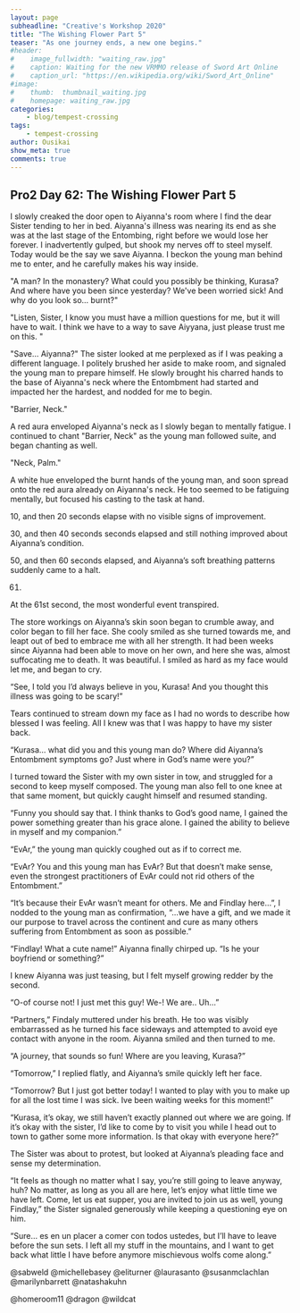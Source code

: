 ```yaml
---
layout: page
subheadline: "Creative's Workshop 2020"
title: "The Wishing Flower Part 5"
teaser: "As one journey ends, a new one begins."
#header:
#    image_fullwidth: "waiting_raw.jpg"
#    caption: Waiting for the new VRMMO release of Sword Art Online
#    caption_url: "https://en.wikipedia.org/wiki/Sword_Art_Online"
#image:
#    thumb:  thumbnail_waiting.jpg
#    homepage: waiting_raw.jpg
categories:
    - blog/tempest-crossing
tags:
    - tempest-crossing
author: Ousikai
show_meta: true
comments: true
---
```

## Pro2 Day 62: The Wishing Flower Part 5 
I slowly creaked the door open to Aiyanna's room where I find the dear Sister tending to her in bed. Aiyanna's illness was nearing its end as she was at the last stage of the Entombing, right before we would lose her forever. I inadvertently gulped, but shook my nerves off to steel myself. Today would be the say we save Aiyanna. I beckon the young man behind me to enter, and he carefully makes his way inside.

"A man? In the monastery? What could you possibly be thinking, Kurasa? And where have you been since yesterday? We've been worried sick! And why do you look so... burnt?"

"Listen, Sister, I know you must have a million questions for me, but it will have to wait. I think we have to a way to save Aiyyana, just please trust me on this. "

"Save... Aiyanna?" The sister looked at me perplexed as if I was peaking a different language. I politely brushed her aside to make room, and signaled the young man to prepare himself. He slowly brought his charred hands to the base of Aiyanna's neck where the Entombment had started and impacted her the hardest, and nodded for me to begin.

"Barrier, Neck."

A red aura enveloped Aiyanna's neck as I slowly began to mentally fatigue. I continued to chant "Barrier, Neck" as the young man followed suite, and began chanting as well. 

"Neck, Palm."

 A white hue enveloped the burnt hands of the young man, and soon spread onto the red aura already on Aiyanna's neck. He too seemed to be fatiguing mentally, but focused his casting to the task at hand. 

10, and then 20 seconds elapse with no visible signs of improvement. 

30, and then 40 seconds seconds elapsed and still nothing improved about Aiyanna’s condition.

50, and then 60 seconds elapsed, and Aiyanna’s soft breathing patterns suddenly came to a halt.

61.

At the 61st second, the most wonderful event transpired.

The store workings on Aiyanna’s skin soon began to crumble away, and color began to fill her face. She cooly smiled as she turned towards me, and leapt out of bed to embrace me with all her strength. It had been weeks since Aiyanna had been able to move on her own, and here she was, almost suffocating me to death. It was beautiful. I smiled as hard as my face would let me, and began to cry. 

“See, I told you I’d always believe in you, Kurasa! And you thought this illness was going to be scary!”

Tears continued to stream down my face as I had no words to describe how blessed I was feeling. All I knew was that I was happy to have my sister back.

“Kurasa…  what did you and this young man do? Where did Aiyanna’s Entombment symptoms go? Just where in God’s name were you?”

I turned toward the Sister with my own sister in tow, and struggled for a second to keep myself composed. The young man also fell to one knee at that same moment, but quickly caught himself and resumed standing. 

“Funny you should say that. I think thanks to God’s good name, I gained the power something greater than his grace alone. I gained the ability to believe in myself and my companion.”

“EvAr,” the young man quickly coughed out as if to correct me. 

“EvAr? You and this young man has EvAr? But that doesn’t make sense, even the strongest practitioners of EvAr could not rid others of the Entombment.”

“It’s because their EvAr wasn’t meant for others. Me and Findlay here…”, I nodded to the young man as confirmation, “…we have a gift, and we made it our purpose to  travel across the continent and cure as many others suffering from Entombment as soon as possible.” 

“Findlay! What a cute name!” Aiyanna finally chirped up. “Is he your boyfriend or something?”

I knew Aiyanna was just teasing, but I felt myself growing redder by the second. 

“O-of course not! I just met this guy! We-! We are.. Uh…”

“Partners,” Findaly muttered under his breath. He too was visibly embarrassed as he turned his face sideways and attempted to avoid eye contact with anyone in the room. Aiyanna smiled and then turned to me.

“A journey, that sounds so fun! Where are you leaving, Kurasa?”

“Tomorrow,” I replied flatly, and Aiyanna’s smile quickly left her face. 

“Tomorrow? But I just got better today! I wanted to play with you to make up for all the lost time I was sick. Ive been waiting weeks for this moment!”

“Kurasa, it’s okay, we still haven’t exactly planned out where we are going. If it’s okay with the sister, I’d like to come by to visit you while I head out to town to gather some more information. Is that okay with everyone here?”

The Sister was about to protest, but looked at Aiyanna’s pleading face and sense my determination. 

“It feels as though no matter what I say, you’re still going to leave anyway, huh? No matter, as long as you all are here, let’s enjoy what little time we have left. Come, let us eat supper, you are invited to join us as well, young Findlay,” the Sister signaled generously while keeping a questioning eye on him.

“Sure… es en un placer a comer con todos ustedes, but I’ll have to leave before the sun sets. I left all my stuff in the mountains, and I want to get back what little I have before anymore mischievous wolfs come along.” 

@sabweld @michellebasey @eliturner @laurasanto @susanmclachlan @marilynbarrett @natashakuhn

@homeroom11 @dragon @wildcat